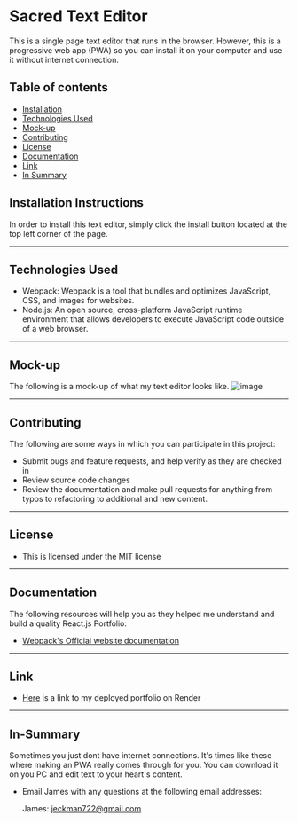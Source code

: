 # Sacred Text Editor

This is a single page text editor that runs in the browser. However, this is a progressive web app (PWA) so you can install it on your
computer and use it without internet connection.

## Table of contents

- [Installation](#Installation)
- [Technologies Used](#Technologies-Used)
- [Mock-up](#Mock-up)
- [Contributing](#Contributing)
- [License](#License)
- [Documentation](#Documentation)
- [Link](#Link)
- [In Summary](#In-Summary)

## Installation Instructions

In order to install this text editor, simply click the install button located at the top left corner of the page.

---

## Technologies Used

- Webpack: Webpack is a tool that bundles and optimizes JavaScript, CSS, and images for websites.
- Node.js: An open source, cross-platform JavaScript runtime environment that allows developers to execute JavaScript code outside of a web browser.

---

## Mock-up

The following is a mock-up of what my text editor looks like.
![image](https://github.com/user-attachments/assets/dd775c0d-a898-4058-bd84-4ee662d802b7)


---


## Contributing

The following are some ways in which you can participate in this project:

- Submit bugs and feature requests, and help verify as they are checked in
- Review source code changes
- Review the documentation and make pull requests for anything from typos to refactoring to additional and new content.
---

## License

- This is licensed under the MIT license

---

## Documentation

The following resources will help you as they helped me understand and build a quality React.js Portfolio:

- [Webpack's Official website documentation](https://webpack.js.org/guides/getting-started/)

---

## Link
- [Here]() is a link to my deployed portfolio on Render

---

## In-Summary

Sometimes you just dont have internet connections. It's times like these where making an PWA really comes through for you. You can 
download it on you PC and edit text to your heart's content.

- Email James with any questions at the following email addresses:

  James: jeckman722@gmail.com
